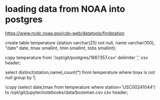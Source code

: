 # loading data from NOAA into postgres

https://www.ncdc.noaa.gov/cdo-web/datatools/findstation

create table temperature (station varchar(25) not null, name varchar(100), "date" date, tmax smallint, tmin smallint, tobs smallint);

copy temperature from '/opt/git/postgres/1887357.csv' delimiter ',' csv header;

select distinct(station,name),count(*) from temperature where tmax is not null group by 1;

\copy (select date,tmax from temperature where station='USC00241044') to /opt/git/jupyter/notebooks/data/bozeman.csv csv header;
